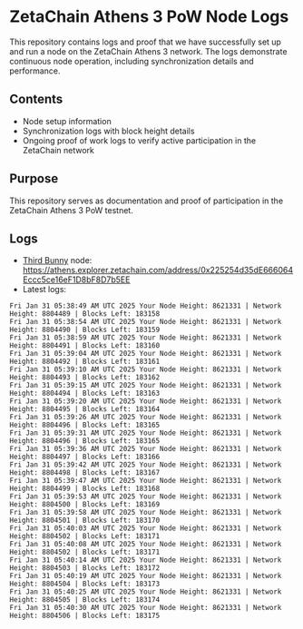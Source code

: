 # ZetaChain Athens 3 PoW Node Logs
This repository contains logs and proof that we have successfully set up and run a node on the ZetaChain Athens 3 network. The logs demonstrate continuous node operation, including synchronization details and performance.

## Contents
- Node setup information
- Synchronization logs with block height details
- Ongoing proof of work logs to verify active participation in the ZetaChain network

## Purpose
This repository serves as documentation and proof of participation in the ZetaChain Athens 3 PoW testnet.

## Logs

- [Third Bunny](https://thirdbunny.xyz/) node: https://athens.explorer.zetachain.com/address/0x225254d35dE666064Eccc5ce16eF1D8bF8D7b5EE
- Latest logs:
```
Fri Jan 31 05:38:49 AM UTC 2025 Your Node Height: 8621331 | Network Height: 8804489 | Blocks Left: 183158
Fri Jan 31 05:38:54 AM UTC 2025 Your Node Height: 8621331 | Network Height: 8804490 | Blocks Left: 183159
Fri Jan 31 05:38:59 AM UTC 2025 Your Node Height: 8621331 | Network Height: 8804491 | Blocks Left: 183160
Fri Jan 31 05:39:04 AM UTC 2025 Your Node Height: 8621331 | Network Height: 8804492 | Blocks Left: 183161
Fri Jan 31 05:39:10 AM UTC 2025 Your Node Height: 8621331 | Network Height: 8804493 | Blocks Left: 183162
Fri Jan 31 05:39:15 AM UTC 2025 Your Node Height: 8621331 | Network Height: 8804494 | Blocks Left: 183163
Fri Jan 31 05:39:20 AM UTC 2025 Your Node Height: 8621331 | Network Height: 8804495 | Blocks Left: 183164
Fri Jan 31 05:39:26 AM UTC 2025 Your Node Height: 8621331 | Network Height: 8804496 | Blocks Left: 183165
Fri Jan 31 05:39:31 AM UTC 2025 Your Node Height: 8621331 | Network Height: 8804496 | Blocks Left: 183165
Fri Jan 31 05:39:36 AM UTC 2025 Your Node Height: 8621331 | Network Height: 8804497 | Blocks Left: 183166
Fri Jan 31 05:39:42 AM UTC 2025 Your Node Height: 8621331 | Network Height: 8804498 | Blocks Left: 183167
Fri Jan 31 05:39:47 AM UTC 2025 Your Node Height: 8621331 | Network Height: 8804499 | Blocks Left: 183168
Fri Jan 31 05:39:53 AM UTC 2025 Your Node Height: 8621331 | Network Height: 8804500 | Blocks Left: 183169
Fri Jan 31 05:39:58 AM UTC 2025 Your Node Height: 8621331 | Network Height: 8804501 | Blocks Left: 183170
Fri Jan 31 05:40:03 AM UTC 2025 Your Node Height: 8621331 | Network Height: 8804502 | Blocks Left: 183171
Fri Jan 31 05:40:08 AM UTC 2025 Your Node Height: 8621331 | Network Height: 8804502 | Blocks Left: 183171
Fri Jan 31 05:40:14 AM UTC 2025 Your Node Height: 8621331 | Network Height: 8804503 | Blocks Left: 183172
Fri Jan 31 05:40:19 AM UTC 2025 Your Node Height: 8621331 | Network Height: 8804504 | Blocks Left: 183173
Fri Jan 31 05:40:25 AM UTC 2025 Your Node Height: 8621331 | Network Height: 8804505 | Blocks Left: 183174
Fri Jan 31 05:40:30 AM UTC 2025 Your Node Height: 8621331 | Network Height: 8804506 | Blocks Left: 183175
```
